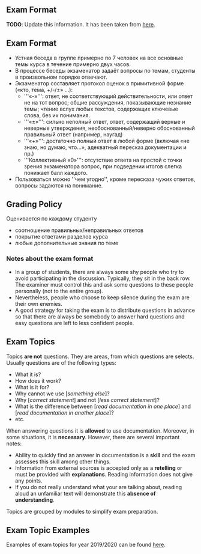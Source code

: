 Exam Format
---

__TODO__: Update this information. It has been taken from [here](https://uneex.ru/HSE/ExamTopics/Russian).

## Exam Format

* Устная беседа в группе примерно по 7 человек на все основные темы курса в течение примерно двух часов.
* В процессе беседы экзаменатор задаёт вопросы по темам, студенты в произвольном порядке отвечают.
* Экзаменатор составляет протокол оценок в примитивной форме («кто, тема, +/-/±» …):
   * '''«-»''': ответ, не соответствующий действительности, или ответ не на тот вопрос;
   общие рассуждения, показывающие незнание темы; чтение вслух любых текстов,
   содержащих ключевые слова, без их понимания.
   * '''«±»''': сильно неполный ответ, ответ, содержащий верные и неверные утверждения,
   необоснованный/неверно обоснованный правильный ответ (например, наугад)
   * '''«+»''': достаточно полный ответ в любой форме (включая «не знаю, но думаю, что…»,
   адекватный пересказ документации и пр.)
   * '''Коллективный «0»''': отсутствие ответа на простой с точки зрения экзаменатора вопрос,
   при подведении итогов слегка понижает балл каждого.
* Пользоваться можно ''чем угодно'', кроме пересказа чужих ответов, вопросы задаются на понимание.

## Grading Policy
 
Оценивается по каждому студенту
* соотношение правильных/неправильных ответов
* покрытие ответами разделов курса
* любые дополнительные знания по теме

### Notes about the exam format

* In a group of students, there are always some shy people who try to avoid participating in
  the discussion. Typically, they sit in the back row. The examiner must control this
  and ask some questions to these people personally (not to the entire group).
* Nevertheless, people who choose to keep silence during the exam are their own enemies.
* A good strategy for taking the exam is to distribute questions in advance so that
  there are always be somebody to answer hard questions and easy questions are left
  to less confident people. 

## Exam Topics

Topics __are not__ questions. They are areas, from which questions are selects.
Usually questions are of the following types:

* What it is?
* How does it work?
* What is it for?
* Why cannot we use [_something else_]?
* Why [_correct statement_] and not [_less correct statement_]?
* What is the difference between [_read documentation in one place_] and
  [_read documentation in another place_]?
* etc.

When answering questions it is __allowed__ to use documentation. Moreover, in some situations,
it is __necessary__. However, there are several important notes:

* Ability to quickly find an answer in documentation is a __skill__ and the exam assesses
  this skill among other things.
* Information from external sources is accepted only as a __retelling__ or must be provided with
  __explanations__. Reading information does not give any points.
* If you do not really understand what your are talking about, reading aloud an unfamiliar
  text will demonstrate this __absence of understanding__.

Topics are grouped by modules to simplify exam preparation.

## Exam Topic Examples

Examples of exam topics for year 2019/2020 can be found [here](exam_2019.md).
